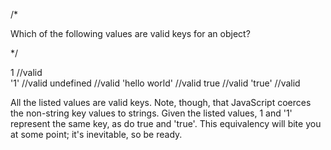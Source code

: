 /*


Which of the following values are valid keys for an object?


*/

1                   //valid  
'1'                 //valid
undefined           //valid
'hello world'       //valid
true                //valid
'true'              //valid




All the listed values are valid keys. Note, though, that JavaScript coerces the non-string key values to strings. Given the listed values, 1 and '1' represent the same key, as do true and 'true'. This equivalency will bite you at some point; it's inevitable, so be ready.